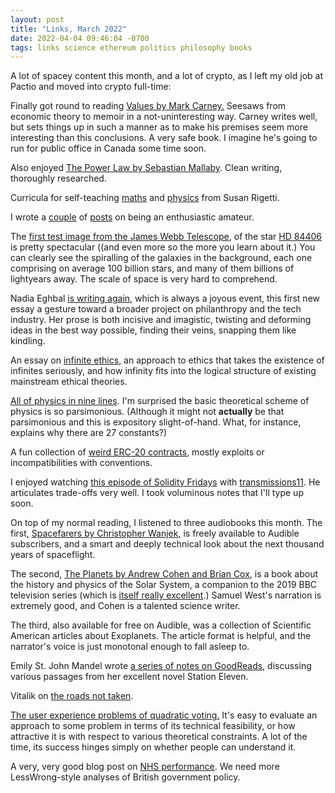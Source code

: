 ```yaml
---
layout: post
title: "Links, March 2022"
date: 2022-04-04 09:46:04 -0700
tags: links science ethereum politics philosophy books
---
```


A lot of spacey content this month, and a lot of crypto, as I left my old job at Pactio and moved into crypto full-time:

Finally got round to reading [Values by Mark Carney.](https://www.amazon.co.uk/Value-must-read-politics-economics-Governor/dp/0008421099) Seesaws from economic theory to memoir in a not-uninteresting way. Carney writes well, but sets things up in such a manner as to make his premises seem more interesting than this conclusions. A very safe book. I imagine he's going to run for public office in Canada some time soon.

Also enjoyed [The Power Law by Sebastian Mallaby](https://www.amazon.com/Power-Law-Venture-Capital-Making/dp/052555999X). Clean writing, thoroughly researched.

Curricula for self-teaching [maths](https://www.susanrigetti.com/math) and [physics](https://www.susanrigetti.com/physics) from Susan Rigetti.

I wrote a [couple](https://jamieonsoftware.com/2022/03/09/enthusiastic-amateurs.html) of [posts](https://jamieonsoftware.com/2022/03/10/enthusiastic-amateurs-some-tips.html) on being an enthusiastic amateur.

The [first test image from the James Webb Telescope](https://cosmosmagazine.com/space/james-webb-telescope-first-images/), of the star [HD 84406](https://en.wikipedia.org/wiki/James_Webb_Space_Telescope#Commissioning_and_testing) is pretty spectacular ((and even more so the more you learn about it.) You can clearly see the spiralling of the galaxies in the background, each one comprising on average 100 billion stars, and many of them billions of lightyears away. The scale of space is very hard to comprehend.

Nadia Eghbal [is writing again](https://nayafia.substack.com/p/out-of-the-valley), which is always a joyous event, this first new essay a gesture toward a broader project on philanthropy and the tech industry. Her prose is both incisive and imagistic, twisting and deforming ideas in the best way possible, finding their veins, snapping them like kindling.

An essay on [infinite ethics](https://handsandcities.com/2022/01/30/on-infinite-ethics/), an approach to ethics that takes the existence of infinites seriously, and how infinity fits into the logical structure of existing mainstream ethical theories.

[All of physics in nine lines](https://www.motionmountain.net/9lines.html). I'm surprised the basic theoretical scheme of physics is so parsimonious. (Although it might not **actually** be that parsimonious and this is expository slight-of-hand. What, for instance, explains why there are 27 constants?)

A fun collection of [weird ERC-20 contracts](https://github.com/d-xo/weird-erc20), mostly exploits or incompatibilities with conventions.

I enjoyed watching [this episode of Solidity Fridays](https://www.youtube.com/watch?v=58eKnYR_EyM) with [transmissions11](http://twitter.com/transmissions11). He articulates trade-offs very well. I took voluminous notes that I'll type up soon.

On top of my normal reading, I listened to three audiobooks this month. The first, [Spacefarers by Christopher Wanjek](https://www.amazon.co.uk/Spacefarers-Humans-Will-Settle-Beyond/dp/067498448X), is freely available to Audible subscribers, and a smart and deeply technical look about the next thousand years of spaceflight.

The second, [The Planets by Andrew Cohen and Brian Cox](https://www.audible.co.uk/pd/Planets-Audiobook/0008294313), is a book about the history and physics of the Solar System, a companion to the 2019 BBC television series (which is [itself really excellent](https://www.bbc.co.uk/iplayer/episode/p06qj2l5/the-planets-series-1-1-a-moment-in-the-sun-the-terrestrial-planets).) Samuel West's narration is extremely good, and Cohen is a talented science writer.

The third, also available for free on Audible, was a collection of Scientific American articles about Exoplanets. The article format is helpful, and the narrator's voice is just monotonal enough to fall asleep to.

Emily St. John Mandel wrote [a series of notes on GoodReads](https://www.goodreads.com/notes/59815561-station-eleven/30386465-emily-mandel), discussing various passages from her excellent novel Station Eleven.

Vitalik on [the roads not taken](https://vitalik.ca/general/2022/03/29/road.html).

[The user experience problems of quadratic voting.](https://timdaub.github.io/2022/03/27/the-user-experience-problems-of-quadratic-voting/) It's easy to evaluate an approach to some problem in terms of its technical feasibility, or how attractive it is with respect to various theoretical constraints. A lot of the time, its success hinges simply on whether people can understand it.

A very, very good blog post on [NHS performance](https://policyskeptic.blogspot.com/2022/03/the-biggest-problem-holding-back-nhs.html). We need more LessWrong-style analyses of British government policy.
